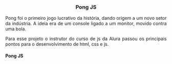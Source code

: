 <h3 align="center">Pong JS</h1>
<p align="justify">Pong foi o primeiro jogo lucrativo da história, dando origem a um novo setor da indústria. 
A ideia era de um console ligado a um monitor, movido contra uma bola.</p>

<p align="justify">Para esse projeto o instrutor do curso de js da Alura passou os principais pontos para o desenvolvimento
de html, css e js.</p>

<h4 align="left">Pong JS</h4>

